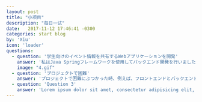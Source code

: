 ```yaml
---
layout: post
title: "小项目"
description: "每日一试"
date:   2017-11-12 17:46:41 -0300
categories: start blog
by: 'Xiu'
icon: 'loader'
questions:
  - question: '学生向けのイベント情報を共有するWebアプリケーションを開発'
    answer: '私はJava Springフレームワークを使用してバックエンド開発を行いました。フロントエンドには、Vue.jsを用いてインタラクティブなユーザインターフェースを実現しました。また、データベース管理にはMySQLを使用しました。このプロジェクトでは、学生向けのイベント情報を共有するWebアプリケーションを開発しました。ユーザはアカウントを作成し、イベント情報を投稿、閲覧、参加登録することができます。プロジェクトを通じて、バックエンドとフロントエンドの連携やデータベースの操作を学ぶことができました。'
    image: "4.gif"
  - question: 'プロジェクトで困難'
    answer: 'プロジェクトで困難にぶつかった時、例えば、フロントエンドとバックエンドの連携でデータの受け渡しに問題が起こりました。その問題を解決するために、チームメンバーと一緒にオンラインで情報を調べたり、意見を交換しました。また、試行錯誤を繰り返しながら、最適な方法でデータのやり取りができるように改善しました。結果として、問題を解決し、プロジェクトを無事に完成させることができました。この経験から、困難に直面した時も、チームメンバーと協力して解決策を見つけることが大切だと学びました。'
  - question: 'Question 3'
    answer: 'Lorem ipsum dolor sit amet, consectetur adipisicing elit, sed do eiusmod tempor incididunt ut labore et dolore magna aliqua. Ut enim ad minim veniam, quis nostrud exercitation ullamco laboris nisi ut aliquip ex ea commodo consequat. Duis aute irure dolor in reprehenderit in voluptate velit esse cillum dolore eu fugiat nulla pariatur. Excepteur sint occaecat cupidatat non proident, sunt in culpa qui officia deserunt mollit anim id est laborum.'
---
```

